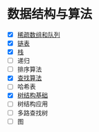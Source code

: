 # 数据结构与算法

- [X] [稀疏数组和队列](./doc/01-稀疏数组和队列.md)
- [X] [链表](./doc/02-链表.md)
- [X] [栈](./doc/03-栈.md)
- [ ] 递归
- [ ] 排序算法
- [X] [查找算法](./doc/06-查找算法.md)
- [ ] 哈希表
- [X] [树结构基础](./doc/08-树结构基础.md)
- [ ] 树结构应用
- [ ] 多路查找树
- [ ] 图
